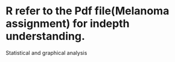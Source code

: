 # R refer to the Pdf file(Melanoma assignment) for indepth understanding.
Statistical and graphical analysis 
